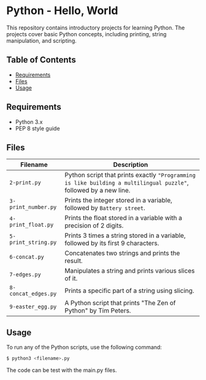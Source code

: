 # Python - Hello, World

This repository contains introductory projects for learning Python. The projects cover basic Python concepts, including printing, string manipulation, and scripting.

## Table of Contents

- [Requirements](#requirements)
- [Files](#files)
- [Usage](#usage)

## Requirements

- Python 3.x
- PEP 8 style guide

## Files

| Filename | Description |
| -------- | ----------- |
| `2-print.py` | Python script that prints exactly `"Programming is like building a multilingual puzzle"`, followed by a new line. |
| `3-print_number.py` | Prints the integer stored in a variable, followed by `Battery street`. |
| `4-print_float.py` | Prints the float stored in a variable with a precision of 2 digits. |
| `5-print_string.py` | Prints 3 times a string stored in a variable, followed by its first 9 characters. |
| `6-concat.py` | Concatenates two strings and prints the result. |
| `7-edges.py` | Manipulates a string and prints various slices of it. |
| `8-concat_edges.py` | Prints a specific part of a string using slicing. |
| `9-easter_egg.py` | A Python script that prints "The Zen of Python" by Tim Peters. |

## Usage

To run any of the Python scripts, use the following command:

```bash
$ python3 <filename>.py
```
The code can be test with the main.py files.